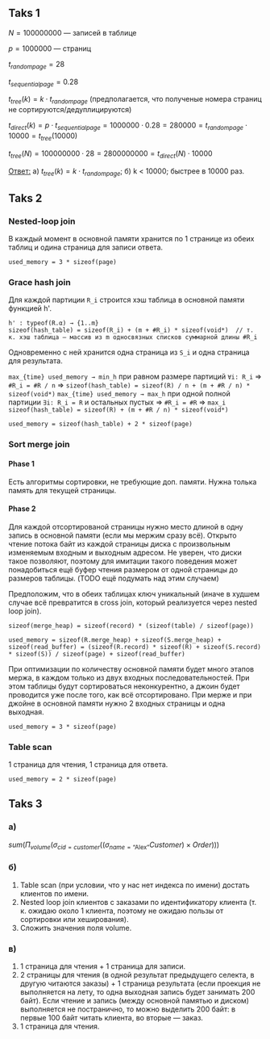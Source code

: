 ## Taks 1

$N = 100 000 000$ — записей в таблице

$p = 1 000 000$ — страниц

$t_{random page} = 28$

$t_{sequential page} = 0.28$

$t_{tree}(k) = k \cdot t_{random page}$ (предполагается, что полученые номера страниц не сортируются/дедуплицируются)

$t_{direct}(k) = p \cdot t_{sequential page} = 1 000 000 \cdot 0.28 = 280 000 = t_{random page} \cdot 10 000 = t_{tree}(10 000)$

$t_{tree}(N) = 100 000 000 \cdot 28 = 2 800 000 000 = t_{direct}(N) \cdot 10 000$

<ins>Ответ:</ins> а) $t_{tree}(k) = k \cdot t_{random page}$; б) k < 10000; быстрее в 10000 раз.

## Taks 2

### Nested-loop join

В каждый момент в основной памяти хранится по 1 странице из обеих таблиц и одина страница для записи ответа.

`used_memory = 3 * sizeof(page)`

### Grace hash join

Для каждой партиции `R_i` строится хэш таблица в основной памяти функцией h'.

```
h' : typeof(R.α) → {1..m}
sizeof(hash_table) = sizeof(R_i) + (m + #R_i) * sizeof(void*)  // т. к. хэш таблица — массив из m односвязных списков суммарной длины #R_i
```

Одновременно с ней хранится одна страница из `S_i` и одна страница для результата.

`max_{time} used_memory → min_h` при равном размере партиций `∀i: R_i` ⇒ `#R_i = #R / n` ⇒ `sizeof(hash_table) = sizeof(R) / n + (m + #R / n) * sizeof(void*)`
`max_{time} used_memory → max_h` при одной полной партиции `∃i: R_i = R` и остальных пустых ⇒ `#R_i = #R` ⇒ `max_i sizeof(hash_table) = sizeof(R) + (m + #R / n) * sizeof(void*)`

`used_memory = sizeof(hash_table) + 2 * sizeof(page)`

### Sort merge join

#### Phase 1

Есть алгоритмы сортировки, не требующие доп. памяти. Нужна толька память для текущей страницы.

#### Phase 2

Для каждой отсортированой страницы нужно место длиной в одну запись в основной памяти (если мы мержим сразу всё). Открыто чтение потока байт из каждой страницы диска с произвольным изменяемым входным и выходным адресом. Не уверен, что диски такое позволяют, поэтому для имитации такого поведения может понадобиться ещё буфер чтения размером от одной страницы до размеров таблицы. (TODO ещё подумать над этим случаем)

Предположим, что в обеих таблицах ключ уникальный (иначе в худшем случае всё превратится в cross join, который реализуется через nested loop join).

`sizeof(merge_heap) = sizeof(record) * (sizeof(table) / sizeof(page))`

`used_memory = sizeof(R.merge_heap) + sizeof(S.merge_heap) + sizeof(read_buffer) = (sizeof(R.record) * sizeof(R) + sizeof(S.record) * sizeof(S)) / sizeof(page) + sizeof(read_buffer)`

При оптимизации по количеству основной памяти будет много этапов мержа, в каждом только из двух входных последовательностей. При этом таблицы будут сортироваться неконкурентно, а джоин будет проводится уже после того, как всё отсортировано. При мерже и при джойне в основной памяти нужно 2 входных страницы и одна выходная.

`used_memory = 3 * sizeof(page)`

### Table scan

1 страница для чтения, 1 страница для ответа.

`used_memory = 2 * sizeof(page)`

## Taks 3

### а)

$sum(Π_{volume}(σ_{cid = customer}((σ_{name = \text{``Alex''}}Customer) × Order)))$

### б)

1. Table scan (при условии, что у нас нет индекса по имени) достать клиентов по имени.
2. Nested loop join клиентов с заказами по идентификатору клиента (т. к. ожидаю около 1 клиента, поэтому не ожидаю пользы от сортировки или хеширования).
3. Сложить значения поля volume.

### в)

1. 1 страница для чтения + 1 страница для записи.
2. 2 страницы для чтения (в одной результат предыдущего селекта, в другую читаются заказы) + 1 страница результата (если проекция не выполняется на лету, то одна выходная запись будет занимать 200 байт). Если чтение и запись (между основной памятью и диском) выполняется не постранично, то можно выделить 200 байт: в первые 100 байт читать клиента, во вторые — заказ.
3. 1 страница для чтения.
